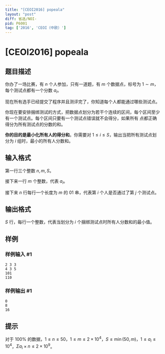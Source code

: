 ```yaml
---
title: "[CEOI2016] popeala"
layout: "post"
diff: 省选/NOI-
pid: P6001
tag: ['2016', 'CEOI（中欧）']
---
```

# [CEOI2016] popeala
## 题目描述

你办了一场比赛，有 $n$ 个人参加，只有一道题，有 $m$ 个数据点，标号为 $1\sim m$，每个测试点都有一个分数 $a_i$。

现在所有选手已经提交了程序并且测评完了，你知道每个人都能通过哪些测试点。

你现在要安排捆绑测试的方式，把数据点划分为若干个连续的区间，每个区间至少有一个测试点。每个区间只要有一个测试点错误就不会得分，如果所有
点都正确得分为所有测试点的分数的和。

**你的目的是最小化所有人的得分和**。你需要对 $1\le i\le S$，输出当把所有测试点划分为 $i$ 组时，最小的所有人分数和。
## 输入格式

第一行三个整数 $n,m,S$。

接下来一行 $m$ 个整数，代表 $a_i$。

接下来 $n$ 行每行一个长度为 $m$ 的 $01$ 串，代表第 $i$ 个人是否通过了第 $j$ 个测试点。
## 输出格式

$S$ 行，每行一个整数，代表当划分为 $i$ 个捆绑测试点时所有人分数和的最小值。
## 样例

### 样例输入 #1
```
2 3 3
4 3 5
101
110
```
### 样例输出 #1
```
0
8
16
```
## 提示

对于 $100\%$ 的数据，$1\le n\le 50$，$1\le m\le 2\times 10^4$，$S\le \min(50,m)，1\le a_i \le 10^4$，$\Sigma a_i\times n\le 2\times10^9$。

